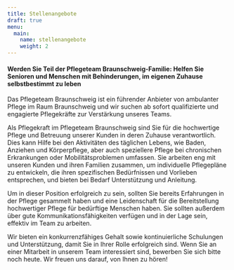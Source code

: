 ```yaml
---
title: Stellenangebote
draft: true
menu:
  main:
    name: stellenangebote
    weight: 2
---
```


#### Werden Sie Teil der Pflegeteam Braunschweig-Familie: Helfen Sie Senioren und Menschen mit Behinderungen, im eigenen Zuhause selbstbestimmt zu leben

Das Pflegeteam Braunschweig ist ein führender Anbieter von ambulanter Pflege im
Raum Braunschweig und wir suchen ab sofort qualifizierte und engagierte
Pflegekräfte zur Verstärkung unseres Teams.

Als Pflegekraft im Pflegeteam Braunschweig sind Sie für die hochwertige Pflege
und Betreuung unserer Kunden in deren Zuhause verantwortlich. Dies kann Hilfe
bei den Aktivitäten des täglichen Lebens, wie Baden, Anziehen und Körperpflege,
aber auch speziellere Pflege bei chronischen Erkrankungen oder
Mobilitätsproblemen umfassen. Sie arbeiten eng mit unseren Kunden und ihren
Familien zusammen, um individuelle Pflegepläne zu entwickeln, die ihren
spezifischen Bedürfnissen und Vorlieben entsprechen, und bieten bei Bedarf
Unterstützung und Anleitung.

Um in dieser Position erfolgreich zu sein, sollten Sie bereits Erfahrungen in
der Pflege gesammelt haben und eine Leidenschaft für die Bereitstellung
hochwertiger Pflege für bedürftige Menschen haben. Sie sollten außerdem über
gute Kommunikationsfähigkeiten verfügen und in der Lage sein, effektiv im Team
zu arbeiten.

Wir bieten ein konkurrenzfähiges Gehalt sowie kontinuierliche Schulungen und
Unterstützung, damit Sie in Ihrer Rolle erfolgreich sind. Wenn Sie an einer
Mitarbeit in unserem Team interessiert sind, bewerben Sie sich bitte noch heute.
Wir freuen uns darauf, von Ihnen zu hören!
